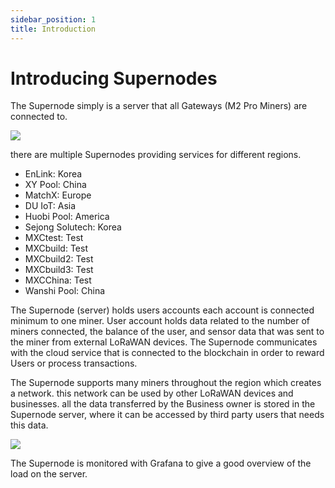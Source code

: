 ```yaml
---
sidebar_position: 1
title: Introduction
---
```


# Introducing Supernodes
The Supernode simply is a server that all Gateways (M2 Pro Miners) are connected to.

![](/img/supernode/image.png)

there are multiple Supernodes providing services for different regions.

* EnLink: Korea
* XY Pool: China
* MatchX: Europe
* DU IoT: Asia
* Huobi Pool: America
* Sejong Solutech: Korea
* MXCtest: Test
* MXCbuild: Test
* MXCbuild2: Test 
* MXCbuild3: Test
* MXCChina: Test 
* Wanshi Pool: China 

The Supernode (server) holds users accounts each account is connected minimum to one miner. User account holds data related to the number of miners connected, the balance of the user, and sensor data that was sent to the miner from external LoRaWAN devices.
The Supernode communicates with the cloud service that is connected to the blockchain in order to reward Users or process transactions.

The Supernode supports many miners throughout the region which creates a network. this network can be used by other LoRaWAN devices and businesses.
all the data transferred by the Business owner is stored in the Supernode server, where it can be accessed by third party users that needs this data.

![](/img/supernode/supernode.png)

The Supernode is monitored with Grafana to give a good overview of the load on the server.

